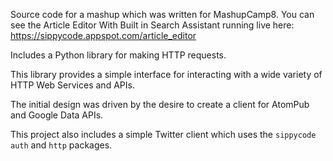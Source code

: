 Source code for a mashup which was written for MashupCamp8. You can see the Article Editor With Built in Search Assistant running live here: https://sippycode.appspot.com/article_editor

Includes a Python library for making HTTP requests.

This library provides a simple interface for interacting with a wide variety of HTTP Web Services and APIs.

The initial design was driven by the desire to create a client for AtomPub and Google Data APIs.

This project also includes a simple Twitter client which uses the `sippycode auth` and `http` packages.